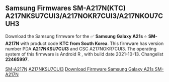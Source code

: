 <h2>Samsung Firmwares SM-A217N(KTC) A217NKSU7CUI3/A217NOKR7CUI3/A217NKOU7CUH3</h2>
Download the Samsung firmware for the ✅ <strong>Samsung Galaxy A21s </strong> ⭐ <strong>SM-A217N</strong> with product code <strong>KTC</strong> <strong> from South Korea</strong>. This firmware has version number PDA <strong>A217NKSU7CUI3</strong> and CSC A217NOKR7CUI3. The operating system of this firmware is Android R , with build date 2021-10-13. Changelist <strong>22465997</strong>.


[SM-A217N](https://samfirm.shop/samsung/model/SM-A217N)
[A217NKSU7CUI3](https://samfirm.shop/samsung/pda/A217NKSU7CUI3)
[Download Firmware Samsung Galaxy A21s SM-A217N](https://samfirm.shop/samsung/firmware/464529)
